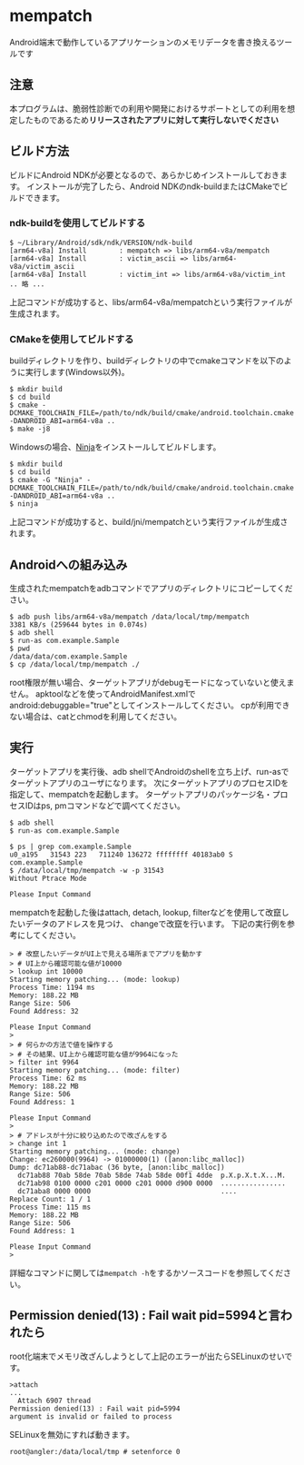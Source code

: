 mempatch
========

Android端末で動作しているアプリケーションのメモリデータを書き換えるツールです

注意
---

本プログラムは、脆弱性診断での利用や開発におけるサポートとしての利用を想定したものであるため**リリースされたアプリに対して実行しないでください**


ビルド方法
--------------

ビルドにAndroid NDKが必要となるので、あらかじめインストールしておきます。
インストールが完了したら、Android NDKのndk-buildまたはCMakeでビルドできます。

### ndk-buildを使用してビルドする

```
$ ~/Library/Android/sdk/ndk/VERSION/ndk-build
[arm64-v8a] Install        : mempatch => libs/arm64-v8a/mempatch
[arm64-v8a] Install        : victim_ascii => libs/arm64-v8a/victim_ascii
[arm64-v8a] Install        : victim_int => libs/arm64-v8a/victim_int
.. 略 ...
```

上記コマンドが成功すると、libs/arm64-v8a/mempatchという実行ファイルが生成されます。

### CMakeを使用してビルドする

buildディレクトリを作り、buildディレクトリの中でcmakeコマンドを以下のように実行します(Windows以外)。

```
$ mkdir build
$ cd build
$ cmake -DCMAKE_TOOLCHAIN_FILE=/path/to/ndk/build/cmake/android.toolchain.cmake -DANDROID_ABI=arm64-v8a ..
$ make -j8
```

Windowsの場合、[Ninja](https://github.com/ninja-build/ninja)をインストールしてビルドします。

```
$ mkdir build
$ cd build
$ cmake -G "Ninja" -DCMAKE_TOOLCHAIN_FILE=/path/to/ndk/build/cmake/android.toolchain.cmake -DANDROID_ABI=arm64-v8a ..
$ ninja
```

上記コマンドが成功すると、build/jni/mempatchという実行ファイルが生成されます。

Androidへの組み込み
-------------------

生成されたmempatchをadbコマンドでアプリのディレクトリにコピーしてください。

```
$ adb push libs/arm64-v8a/mempatch /data/local/tmp/mempatch
3381 KB/s (259644 bytes in 0.074s)
$ adb shell
$ run-as com.example.Sample
$ pwd
/data/data/com.example.Sample
$ cp /data/local/tmp/mempatch ./
```

root権限が無い場合、ターゲットアプリがdebugモードになっていないと使えません。
apktoolなどを使ってAndroidManifest.xmlでandroid:debuggable="true"としてインストールしてください。
cpが利用できない場合は、catとchmodを利用してください。

実行
----

ターゲットアプリを実行後、adb shellでAndroidのshellを立ち上げ、run-asでターゲットアプリのユーザになります。
次にターゲットアプリのプロセスIDを指定して、mempatchを起動します。
ターゲットアプリのパッケージ名・プロセスIDはps, pmコマンドなどで調べてください。

```
$ adb shell
$ run-as com.example.Sample

$ ps | grep com.example.Sample
u0_a195   31543 223   711240 136272 ffffffff 40183ab0 S com.example.Sample
$ /data/local/tmp/mempatch -w -p 31543
Without Ptrace Mode

Please Input Command
```

mempatchを起動した後はattach, detach, lookup, filterなどを使用して改竄したいデータのアドレスを見つけ、
changeで改竄を行います。
下記の実行例を参考にしてください。

```
> # 改竄したいデータがUI上で見える場所までアプリを動かす
> # UI上から確認可能な値が10000
> lookup int 10000
Starting memory patching... (mode: lookup)
Process Time: 1194 ms
Memory: 188.22 MB
Range Size: 506
Found Address: 32

Please Input Command
>
> # 何らかの方法で値を操作する
> # その結果、UI上から確認可能な値が9964になった
> filter int 9964
Starting memory patching... (mode: filter)
Process Time: 62 ms
Memory: 188.22 MB
Range Size: 506
Found Address: 1

Please Input Command
>
> # アドレスが十分に絞り込めたので改ざんをする
> change int 1
Starting memory patching... (mode: change)
Change: ec260000(9964) -> 01000000(1) ([anon:libc_malloc])
Dump: dc71ab88-dc71abac (36 byte, [anon:libc_malloc])
  dc71ab88 70ab 58de 70ab 58de 74ab 58de 00f1 4dde  p.X.p.X.t.X...M.
  dc71ab98 0100 0000 c201 0000 c201 0000 d900 0000  ................
  dc71aba8 0000 0000                                ....
Replace Count: 1 / 1
Process Time: 115 ms
Memory: 188.22 MB
Range Size: 506
Found Address: 1

Please Input Command
>
```

詳細なコマンドに関しては`mempatch -h`をするかソースコードを参照してください。

Permission denied(13) : Fail wait pid=5994と言われたら
------
root化端末でメモリ改ざんしようとして上記のエラーが出たらSELinuxのせいです。

```
>attach
...
  Attach 6907 thread
Permission denied(13) : Fail wait pid=5994
argument is invalid or failed to process
```

SELinuxを無効にすれば動きます。

```
root@angler:/data/local/tmp # setenforce 0
```

